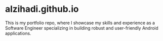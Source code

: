 # alzihadi.github.io
This is my portfolio repo, where I showcase my skills and experience as a Software Engineer specializing in building robust and user-friendly Android applications.
